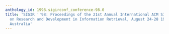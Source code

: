 ```yaml
---
anthology_id: 1998.sigirconf_conference-98.0
title: 'SIGIR ''98: Proceedings of the 21st Annual International ACM SIGIR Conference
  on Research and Development in Information Retrieval, August 24-28 1998, Melbourne,
  Australia'
---
```

